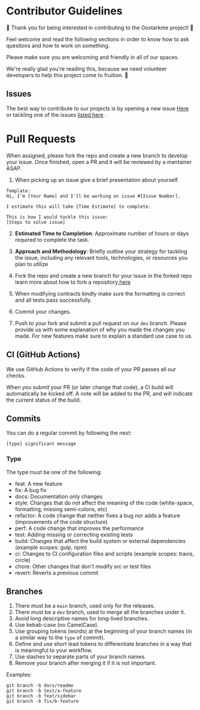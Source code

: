 # Contributor Guidelines

🎉 Thank you for being interested in contributing to the Gostarkme project! 🎉

Feel welcome and read the following sections in order to know how to ask questions and how to work on something.

Please make sure you are welcoming and friendly in all of our spaces.

We're really glad you're reading this, because we need volunteer developers to help this project come to fruition. 👏

## Issues

The best way to contribute to our projects is by opening a new issue <a href="https://github.com/web3wagers/gostarkme/issues/new" target="_blank">Here</a> or tackling one of the issues <a href="https://github.com/web3wagers/gostarkme/issues" target="_blank">listed here</a> .

# Pull Requests

When assigned, please fork the repo and create a new branch to develop your issue. Once finished, open a PR and it will be reviewed by a mantainer ASAP.

1. When picking up an issue give a brief presentation about yourself.

```
Template:
Hi, I'm [Your Name] and I'll be working on issue #[Issue Number].

I estimate this will take [Time Estimate] to complete.

This is how I would tackle this issue:
[Steps to solve issue]

```

2. **Estimated Time to Completion**: Approximate number of hours or days required to complete the task.

3. **Approach and Methodology**: Briefly outline your strategy for tackling the issue, including any relevant tools, technologies, or resources you plan to utilize

4. Fork the repo and create a new branch for your issue in the forked repo learn more about how to fork a repository<a href="https://github.com/web3wagers/gostarkme/issues" target="_blank"> here</a>

5. When modifying contracts kindly make sure the formatting is correct and all tests pass successfully.

6. Commit your changes.

7. Push to your fork and submit a pull request on our `dev` branch. Please provide us with some explanation of why you made the changes you made. For new features make sure to explain a standard use case to us.

## CI (GitHub Actions)

We use GitHub Actions to verify if the code of your PR passes all our checks.

When you submit your PR (or later change that code), a CI build will automatically be kicked off. A note will be added to the PR, and will indicate the current status of the build.

## Commits

You can do a regular commit by following the next:

``` [type] significant message ```

### Type

The type must be one of the following:

- feat: A new feature
- fix: A bug fix
- docs: Documentation only changes
- style: Changes that do not affect the meaning of the code (white-space, formatting, missing semi-colons, etc)
- refactor: A code change that neither fixes a bug nor adds a feature (improvements of the code structure)
- perf: A code change that improves the performance
- test: Adding missing or correcting existing tests
- build: Changes that affect the build system or external dependencies (example scopes: gulp, npm)
- ci: Changes to CI configuration files and scripts (example scopes: travis, circle)
- chore: Other changes that don't modify src or test files
- revert: Reverts a previous commit

## Branches

1. There must be a `main` branch, used only for the releases.
2. There must be a `dev` branch, used to merge all the branches under it.
3. Avoid long descriptive names for long-lived branches.
4. Use kebab-case (no CamelCase).
5. Use grouping tokens (words) at the beginning of your branch names (in a similar way to the `type` of commit).
6. Define and use short lead tokens to differentiate branches in a way that is meaningful to your workflow.
7. Use slashes to separate parts of your branch names.
8. Remove your branch after merging it if it is not important.

Examples:

```
git branch -b docs/readme
git branch -b test/a-feature
git branch -b feat/sidebar
git branch -b fix/b-feature
```
